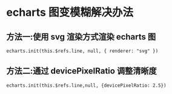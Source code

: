 # echarts 图变模糊解决办法

## 方法一:使用 svg 渲染方式渲染 echarts 图

```
echarts.init(this.$refs.line, null, { renderer: "svg" })
```

## 方法二:通过 devicePixelRatio 调整清晰度

```
echarts.init(this.$refs.line,null, {devicePixelRatio: 2.5})
```
